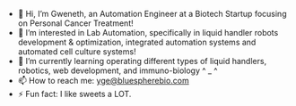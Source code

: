 - 👋 Hi, I’m Gweneth, an Automation Engineer at a Biotech Startup focusing on Personal Cancer Treatment!
- 👀 I’m interested in Lab Automation, specifically in liquid handler robots development & optimization, integrated automation systems and automated cell culture systems!
- 🌱 I’m currently learning operating different types of liquid handlers, robotics, web development, and immuno-biology ^ _ ^
- 📫 How to reach me: yge@bluespherebio.com
- ⚡ Fun fact: I like sweets a LOT.

<!---
AutomationEngineer-GWENETH/AutomationEngineer-GWENETH is a ✨ special ✨ repository because its `README.md` (this file) appears on your GitHub profile.
You can click the Preview link to take a look at your changes.
--->
